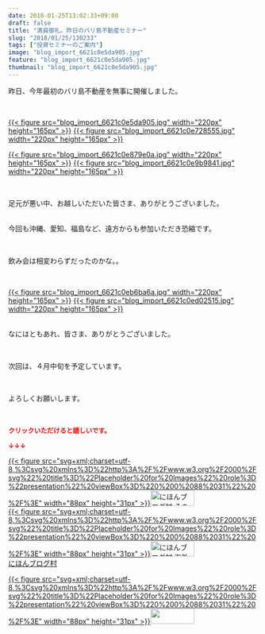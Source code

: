 ```yaml
---
date: 2018-01-25T13:02:33+09:00
draft: false
title: "満員御礼。昨日のバリ島不動産セミナー"
slug: "2018/01/25/130233"
tags: ["投資セミナーのご案内"]
image: "blog_import_6621c0e5da905.jpg"
feature: "blog_import_6621c0e5da905.jpg"
thumbnail: "blog_import_6621c0e5da905.jpg"
---
```

<p>昨日、今年最初のバリ島不動産を無事に開催しました。</p><p> </p><p><a href="blog_import_6621c0e5da905.jpg">{{< figure src="blog_import_6621c0e5da905.jpg" width="220px" height="165px" >}}</a> <a href="blog_import_6621c0e728555.jpg">{{< figure src="blog_import_6621c0e728555.jpg" width="220px" height="165px" >}}</a></p><p><a href="blog_import_6621c0e879e0a.jpg">{{< figure src="blog_import_6621c0e879e0a.jpg" width="220px" height="165px" >}}</a> <a href="blog_import_6621c0e9b9841.jpg">{{< figure src="blog_import_6621c0e9b9841.jpg" width="220px" height="165px" >}}</a></p><p> </p><p>足元が悪い中、お越しいただいた皆さま、ありがとうございました。</p><p><br/>今回も沖縄、愛知、福島など、遠方からも参加いただき恐縮です。</p><p> </p><p>飲み会は相変わらずだったのかな。。</p><p> </p><p><a href="blog_import_6621c0eb6ba6a.jpg">{{< figure src="blog_import_6621c0eb6ba6a.jpg" width="220px" height="165px" >}}</a> <a href="blog_import_6621c0ed02515.jpg">{{< figure src="blog_import_6621c0ed02515.jpg" width="220px" height="165px" >}}</a></p><p> <br/>なにはともあれ、皆さま、ありがとうございました。</p><p> </p><p>次回は、４月中旬を予定しています。</p><p> </p><p>よろしくお願いします。</p><p> </p><p><font color="#ff0000" size="2"><strong>クリックいただけると嬉しいです。</strong></font></p><p><font color="#ff0000" size="2"><strong>↓↓↓</strong></font></p><p><a href="ranking.html?p_cid=01260127" id="&amp;blogmura_banner" target="_blank">{{< figure src="svg+xml;charset=utf-8,%3Csvg%20xmlns%3D%22http%3A%2F%2Fwww.w3.org%2F2000%2Fsvg%22%20title%3D%22Placeholder%20for%20Images%22%20role%3D%22presentation%22%20viewBox%3D%220%200%2088%2031%22%20%2F%3E" width="88px" height="31px" >}}<noscript><img alt="にほんブログ村 その他生活ブログ 不動産投資へ" border="0" height="31" src="https://img-proxy.blog-video.jp/images?url=http%3A%2F%2Flife.blogmura.com%2Fhudousantoushi%2Fimg%2Fhudousantoushi88_31.gif" width="88"></noscript></a><br/><a href="ranking.html?p_cid=01260127" target="_blank">{{< figure src="svg+xml;charset=utf-8,%3Csvg%20xmlns%3D%22http%3A%2F%2Fwww.w3.org%2F2000%2Fsvg%22%20title%3D%22Placeholder%20for%20Images%22%20role%3D%22presentation%22%20viewBox%3D%220%200%2088%2031%22%20%2F%3E" width="88px" height="31px" >}}<noscript><img alt="にほんブログ村 海外生活ブログ バリ島情報へ" border="0" height="31" src="https://img-proxy.blog-video.jp/images?url=http%3A%2F%2Foverseas.blogmura.com%2Fbali%2Fimg%2Fbali88_31.gif" width="88"></noscript></a><br/><a href="ranking.html?p_cid=01260127" target="_blank">にほんブログ村</a></p><p><a href="link.php?1804582" title="人気ブログランキングへ">{{< figure src="svg+xml;charset=utf-8,%3Csvg%20xmlns%3D%22http%3A%2F%2Fwww.w3.org%2F2000%2Fsvg%22%20title%3D%22Placeholder%20for%20Images%22%20role%3D%22presentation%22%20viewBox%3D%220%200%2088%2031%22%20%2F%3E" width="88px" height="31px" >}}<noscript><img border="0" height="31" src="https://blog.with2.net/img/banner/banner_22.gif" width="88"></noscript></a></p><p> </p>

